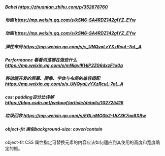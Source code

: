 ##### Babel  https://zhuanlan.zhihu.com/p/352878760
##### 动画  https://mp.weixin.qq.com/s/kSN6-SA4RDZ142glYZ_EYw

##### 动画  https://mp.weixin.qq.com/s/kSN6-SA4RDZ142glYZ_EYw

##### 弹性布局 https://mp.weixin.qq.com/s/s_UNQyaLvYXzRcuL-7aL_A

##### Performance 看看浏览器在做些什么  https://mp.weixin.qq.com/s/mNigvlKHIP2ZG6dxzF1o0g

##### 移动端开发的屏幕、图像、字体与布局的兼容适配  https://mp.weixin.qq.com/s/s_UNQyaLvYXzRcuL-7aL_A

##### css: padding百分比详解 https://blog.csdn.net/weboof/article/details/102725419
##### 垃圾回收  https://mp.weixin.qq.com/s/EGLnMO0b2-UiZ3K7qa8XRw

##### object-fit 类似background-size: cover/contain
object-fit CSS 属性指定可替换元素的内容应该如何适应到其使用的高度和宽度确定的框。


